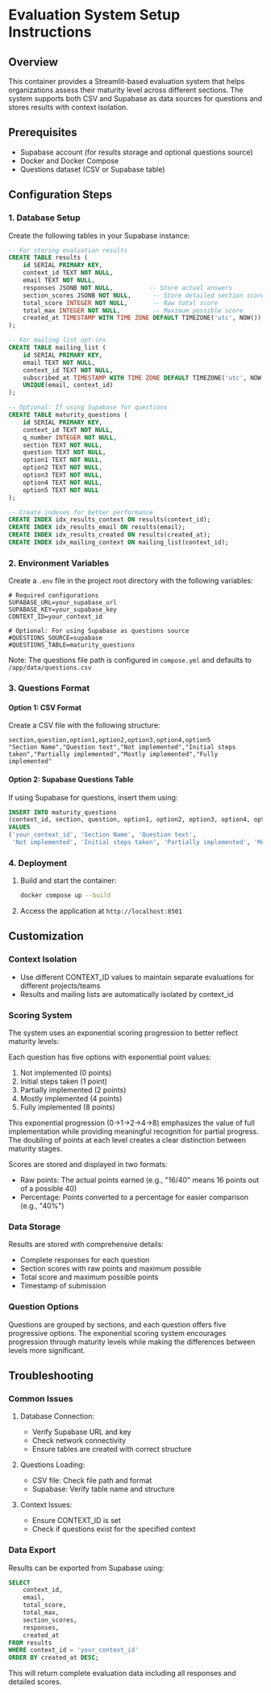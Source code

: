 # Evaluation System Setup Instructions

## Overview

This container provides a Streamlit-based evaluation system that helps organizations assess their maturity level across different sections. The system supports both CSV and Supabase as data sources for questions and stores results with context isolation.

## Prerequisites

- Supabase account (for results storage and optional questions source)
- Docker and Docker Compose
- Questions dataset (CSV or Supabase table)

## Configuration Steps

### 1. Database Setup

Create the following tables in your Supabase instance:

```sql
-- For storing evaluation results
CREATE TABLE results (
    id SERIAL PRIMARY KEY,
    context_id TEXT NOT NULL,
    email TEXT NOT NULL,
    responses JSONB NOT NULL,          -- Store actual answers
    section_scores JSONB NOT NULL,      -- Store detailed section scores
    total_score INTEGER NOT NULL,       -- Raw total score
    total_max INTEGER NOT NULL,         -- Maximum possible score
    created_at TIMESTAMP WITH TIME ZONE DEFAULT TIMEZONE('utc', NOW())
);

-- For mailing list opt-ins
CREATE TABLE mailing_list (
    id SERIAL PRIMARY KEY,
    email TEXT NOT NULL,
    context_id TEXT NOT NULL,
    subscribed_at TIMESTAMP WITH TIME ZONE DEFAULT TIMEZONE('utc', NOW()),
    UNIQUE(email, context_id)
);

-- Optional: If using Supabase for questions
CREATE TABLE maturity_questions (
    id SERIAL PRIMARY KEY,
    context_id TEXT NOT NULL,
    q_number INTEGER NOT NULL,
    section TEXT NOT NULL,
    question TEXT NOT NULL,
    option1 TEXT NOT NULL,
    option2 TEXT NOT NULL,
    option3 TEXT NOT NULL,
    option4 TEXT NOT NULL,
    option5 TEXT NOT NULL
);

-- Create indexes for better performance
CREATE INDEX idx_results_context ON results(context_id);
CREATE INDEX idx_results_email ON results(email);
CREATE INDEX idx_results_created ON results(created_at);
CREATE INDEX idx_mailing_context ON mailing_list(context_id);
```

### 2. Environment Variables

Create a `.env` file in the project root directory with the following variables:

```
# Required configurations
SUPABASE_URL=your_supabase_url
SUPABASE_KEY=your_supabase_key
CONTEXT_ID=your_context_id

# Optional: For using Supabase as questions source
#QUESTIONS_SOURCE=supabase
#QUESTIONS_TABLE=maturity_questions
```

Note: The questions file path is configured in `compose.yml` and defaults to `/app/data/questions.csv`

### 3. Questions Format

#### Option 1: CSV Format

Create a CSV file with the following structure:

```csv
section,question,option1,option2,option3,option4,option5
"Section Name","Question text","Not implemented","Initial steps taken","Partially implemented","Mostly implemented","Fully implemented"
```

#### Option 2: Supabase Questions Table

If using Supabase for questions, insert them using:

```sql
INSERT INTO maturity_questions 
(context_id, section, question, option1, option2, option3, option4, option5)
VALUES 
('your_context_id', 'Section Name', 'Question text', 
 'Not implemented', 'Initial steps taken', 'Partially implemented', 'Mostly implemented', 'Fully implemented');
```

### 4. Deployment

1. Build and start the container:

   ```bash
   docker compose up --build
   ```

2. Access the application at `http://localhost:8501`

## Customization

### Context Isolation

- Use different CONTEXT_ID values to maintain separate evaluations for different projects/teams
- Results and mailing lists are automatically isolated by context_id

### Scoring System

The system uses an exponential scoring progression to better reflect maturity levels:

Each question has five options with exponential point values:
1. Not implemented (0 points)
2. Initial steps taken (1 point)
3. Partially implemented (2 points)
4. Mostly implemented (4 points)
5. Fully implemented (8 points)

This exponential progression (0→1→2→4→8) emphasizes the value of full implementation while providing meaningful recognition for partial progress. The doubling of points at each level creates a clear distinction between maturity stages.

Scores are stored and displayed in two formats:
- Raw points: The actual points earned (e.g., "16/40" means 16 points out of a possible 40)
- Percentage: Points converted to a percentage for easier comparison (e.g., "40%")

### Data Storage

Results are stored with comprehensive details:
- Complete responses for each question
- Section scores with raw points and maximum possible
- Total score and maximum possible points
- Timestamp of submission

### Question Options

Questions are grouped by sections, and each question offers five progressive options. The exponential scoring system encourages progression through maturity levels while making the differences between levels more significant.

## Troubleshooting

### Common Issues

1. Database Connection:
   - Verify Supabase URL and key
   - Check network connectivity
   - Ensure tables are created with correct structure

2. Questions Loading:
   - CSV file: Check file path and format
   - Supabase: Verify table name and structure

3. Context Issues:
   - Ensure CONTEXT_ID is set
   - Check if questions exist for the specified context

### Data Export

Results can be exported from Supabase using:

```sql
SELECT 
    context_id,
    email,
    total_score,
    total_max,
    section_scores,
    responses,
    created_at
FROM results 
WHERE context_id = 'your_context_id' 
ORDER BY created_at DESC;
```

This will return complete evaluation data including all responses and detailed scores.
